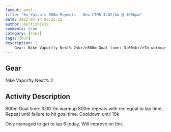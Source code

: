 ```yaml
---
layout: post
title: "6x Yasso's 800m Repeats - New LTHR 4:02/km @ 180bpm"
date: 2022-07-14 06:23:11
author: multishiv19
comments: true
category: [runs]
tags: [Run]
description: |
    Gear: Nike Vaporfly Next% 2<br/>800m Goal time: 3:00<br/>7m warmup<br/>800m repeats with rec equal to lap time,<br/>Repeat until failure to hit goal time.<br/>Cooldown until 10k<br/><br/>Only managed to get to lap 6 today.<br/>Will improve on this. 
---
```


## Gear
Nike Vaporfly Next% 2

## Activity Description
800m Goal time: 3:00
7m warmup
800m repeats with rec equal to lap time,
Repeat until failure to hit goal time.
Cooldown until 10k

Only managed to get to lap 6 today.
Will improve on this. 


<div width='100%' class='strava-embed-placeholder' data-embed-type='activity' data-embed-id='7463977548'></div>
<script src='https://strava-embeds.com/embed.js'></script>
